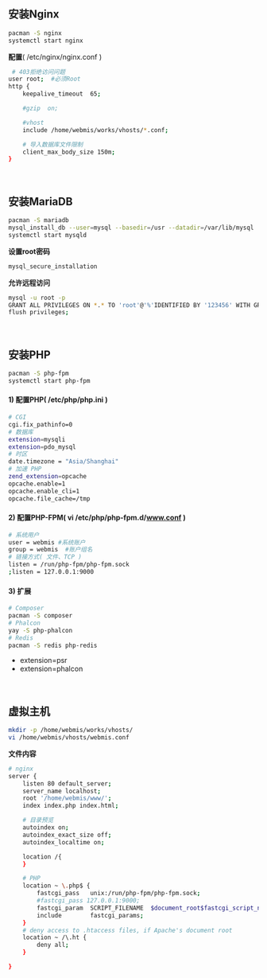 
## 安装Nginx
``` bash
pacman -S nginx
systemctl start nginx
```
**配置**( /etc/nginx/nginx.conf )
``` bash
 # 403拒绝访问问题
user root;  #必须Root
http {
	keepalive_timeout  65;

	#gzip  on;

	#vhost
	include /home/webmis/works/vhosts/*.conf;

	# 导入数据库文件限制
	client_max_body_size 150m;
}
```
<br/>

## 安装MariaDB
``` bash
pacman -S mariadb
mysql_install_db --user=mysql --basedir=/usr --datadir=/var/lib/mysql
systemctl start mysqld
```
**设置root密码**
``` bash
mysql_secure_installation
```
**允许远程访问**
``` bash
mysql -u root -p
GRANT ALL PRIVILEGES ON *.* TO 'root'@'%'IDENTIFIED BY '123456' WITH GRANT OPTION;
flush privileges;
```
<br/>

## 安装PHP
``` bash
pacman -S php-fpm
systemctl start php-fpm
```
#### 1) 配置PHP( /etc/php/php.ini )
``` bash
# CGI
cgi.fix_pathinfo=0
# 数据库
extension=mysqli
extension=pdo_mysql
# 时区
date.timezone = "Asia/Shanghai"
# 加速 PHP
zend_extension=opcache
opcache.enable=1
opcache.enable_cli=1
opcache.file_cache=/tmp
```
#### 2) 配置PHP-FPM( vi /etc/php/php-fpm.d/www.conf )
``` bash
# 系统用户
user = webmis #系统账户
group = webmis  #账户组名
# 链接方式( 文件、TCP )
listen = /run/php-fpm/php-fpm.sock
;listen = 127.0.0.1:9000
```
#### 3) 扩展
``` bash
# Composer
pacman -S composer
# Phalcon
yay -S php-phalcon
# Redis
pacman -S redis php-redis
```
- extension=psr
- extension=phalcon

<br/>

## 虚拟主机
``` bash
mkdir -p /home/webmis/works/vhosts/
vi /home/webmis/vhosts/webmis.conf
```
**文件内容**
``` bash
# nginx
server {
	listen 80 default_server;
	server_name localhost;
	root '/home/webmis/www/';
	index index.php index.html;

	# 目录预览
	autoindex on;
	autoindex_exact_size off;
	autoindex_localtime on;

	location /{
	}

	# PHP
	location ~ \.php$ {
		fastcgi_pass   unix:/run/php-fpm/php-fpm.sock;
		#fastcgi_pass 127.0.0.1:9000;
		fastcgi_param  SCRIPT_FILENAME  $document_root$fastcgi_script_name;
		include        fastcgi_params;
	}
	# deny access to .htaccess files, if Apache's document root
	location ~ /\.ht {
		deny all;
	}

}
```

<br/><br/>